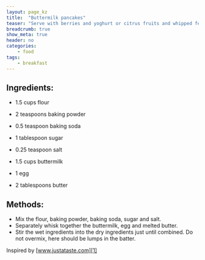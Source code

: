```yaml
---
layout: page_kz
title:  "Buttermilk pancakes"
teaser: "Serve with berries and yoghurt or citrus fruits and whipped feta."
breadcrumb: true
show_meta: true
header: no
categories:
    - food
tags:
    - breakfast
---
```


## Ingredients:

* 1.5 cups flour
* 2 teaspoons baking powder
* 0.5 teaspoon baking soda
* 1 tablespoon sugar
* 0.25 teaspoon salt

* 1.5 cups buttermilk
* 1 egg
* 2 tablespoons butter


## Methods:

* Mix the flour, baking powder, baking soda, sugar and salt.
* Separately whisk together the buttermilk, egg and melted butter. 
* Stir the wet ingredients into the dry ingredients just until combined. Do not overmix, here should be lumps in the batter.

Inspired by [www.justataste.com][1]

[1]: https://www.justataste.com/light-and-fluffy-buttermilk-pancakes-recipe/